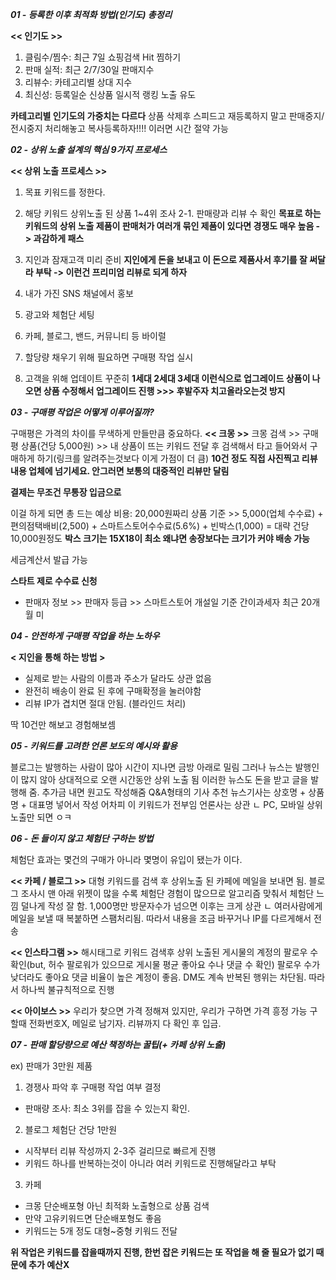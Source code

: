 ***01 - 등록한 이후 최적화 방법(인기도) 총정리***

**<< 인기도 >>**
1. 클림수/찜수: 최근 7일 쇼핑검색 Hit 찜하기
2. 판매 실적: 최근 2/7/30일 판매지수
3. 리뷰수: 카테고리별 상대 지수
4. 최신성: 등록일순 신상품 일시적 랭킹 노출 유도

**카테고리별 인기도의 가중치는 다르다**
상품 삭제후 스피드고 재등록하지 말고 판매중지/전시중지 처리해놓고 복사등록하자!!!! 이러면 시간 절약 가능

***02 - 상위 노출 설계의 핵심 9가지 프로세스***

**<< 상위 노출 프로세스 >>**
1. 목표 키워드를 정한다.
2. 해당 키워드 상위노출 된 상품 1~4위 조사
2-1. 판매량과 리뷰 수 확인
**목표로 하는 키워드의 상위 노출 제품이 판매처가 여러개 묶인 제품이 있다면 경쟁도 매우 높음 -> 과감하게 패스**

3. 지인과 잠재고객 미리 준비
**지인에게 돈을 보내고 이 돈으로 제품사서 후기를 잘 써달라 부탁 -> 이런건 프리미엄 리뷰로 되게 하자**

4. 내가 가진 SNS 채널에서 홍보
5. 광고와 체험단 세팅
6. 카페, 블로그, 밴드, 커뮤니티 등 바이럴
7. 할당량 채우기 위해 필요하면 구매평 작업 실시
8. 고객을 위해 업데이트 꾸준히
**1세대 2세대 3세대 이런식으로 업그레이드 상품이 나오면 상품 수정해서 업그레이드 진행 >>> 후발주자 치고올라오는것 방지**

***03 - 구매평 작업은 어떻게 이루어질까?***

구매평은 가격의 차이를 무색하게 만들만큼 중요하다.
**<< 크몽 >>**
크몽 검색 >> 구매평 상품(건당 5,000원) >> 내 상품이 뜨는 키워드 전달 후 검색해서 타고 들어와서 구매하게 하기(링크를 알려주는것보다 이게 가점이 더 큼)
**10건 정도 직접 사진찍고 리뷰 내용 업체에 넘기세요. 안그러면 보통의 대중적인 리뷰만 달림**

**결제는 무조건 무통장 입금으로**

이걸 하게 되면 총 드는 예상 비용: 20,000원짜리 상품 기준 >> 5,000(업체 수수료) + 편의점택배비(2,500) + 스마트스토어수수료(5.6%) + 빈박스(1,000) = 대략 건당 10,000원정도
**박스 크기는 15X18이 최소 왜냐면 송장보다는 크기가 커야 배송 가능**

세금계산서 발급 가능

**스타트 제로 수수료 신청**
 - 판매자 정보 >> 판매자 등급 >> 스마트스토어 개설일 기준 간이과세자 최근 20개월 미

***04 - 안전하게 구매평 작업을 하는 노하우***

**< 지인을 통해 하는 방법 >**
- 실제로 받는 사람의 이름과 주소가 달라도 상관 없음
- 완전히 배송이 완료 된 후에 구매확정을 눌러야함
- 리뷰 IP가 겹치면 절대 안됨. (블라인드 처리)

딱 10건만 해보고 경험해보셈

***05 - 키워드를 고려한 언론 보도의 예시와 활용***

블로그는 발행하는 사람이 많아 시간이 지나면 금방 아래로 밀림
그러나 뉴스는 발행인이 많지 않아 상대적으로 오랜 시간동안 상위 노출 됨
이러한 뉴스도 돈을 받고 글을 발행해 줌. 추가금 내면 원고도 작성해줌
Q&A형태의 기사 추천
뉴스기사는 상호명 + 상품명 + 대표명 넣어서 작성 어차피 이 키워드가 전부임
언론사는 상관 ㄴ PC, 모바일 상위노출만 되면 ㅇㅋ

***06 - 돈 들이지 않고 체험단 구하는 방법***

체험단 효과는 몇건의 구매가 아니라 몇명이 유입이 됐는가 이다.

**<< 카페 / 블로그 >>**
대형 키워드를 검색 후 상위노출 된 카페에 메일을 보내면 됨.
블로그 조사시 맨 아래 위젯이 많을 수록 체험단 경험이 많으므로 알고리즘 맞춰서 체험단 느낌 덜나게 작성 잘 함.
1,000명만 방문자수가 넘으면 이후는 크게 상관 ㄴ
여러사람에게 메일을 보낼 때 복붙하면 스팸처리됨. 따라서 내용을 조금 바꾸거나 IP를 다르게해서 전송

**<< 인스타그램 >>**
해시태그로 키워드 검색후 상위 노출된 게시물의 계정의 팔로우 수 확인(but, 허수 팔로워가 있으므로 게시물 평균 좋아요 수나 댓글 수 확인)
팔로우 수가 낮더라도 좋아요 댓글 비율이 높은 계정이 좋음.
DM도 계속 반복된 행위는 차단됨. 따라서 하나씩 불규칙적으로 진행

**<< 아이보스 >>**
우리가 찾으면 가격 정해져 있지만, 우리가 구하면 가격 흥정 가능
구할때 전화번호X, 메일로 남기자.
리뷰까지 다 확인 후 입금.

***07 - 판매 할당량으로 예산 책정하는 꿀팁(+ 카페 상위 노출)***

ex) 판매가 3만원 제품
1. 경쟁사 파악 후 구매평 작업 여부 결정
  - 판매량 조사: 최소 3위를 잡을 수 있는지 확인.
2. 블로그 체험단 건당 1만원
  - 시작부터 리뷰 작성까지 2-3주 걸리므로 빠르게 진행
  - 키워드 하나를 반복하는것이 아니라 여러 키워드로 진행해달라고 부탁
3. 카페
  - 크몽 단순배포형 아닌 최적화 노출형으로 상품 검색
  - 만약 고유키워드면 단순배포형도 좋음
  - 키워드는 5개 정도 대형~중형 키워드 전달
  
  **위 작업은 키워드를 잡을때까지 진행, 한번 잡은 키워드는 또 작업을 해 줄 필요가 없기 때문에 추가 예산X**
